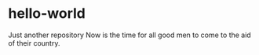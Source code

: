 # hello-world
Just another repository
Now is the time for all good men to come to the aid of their country.
